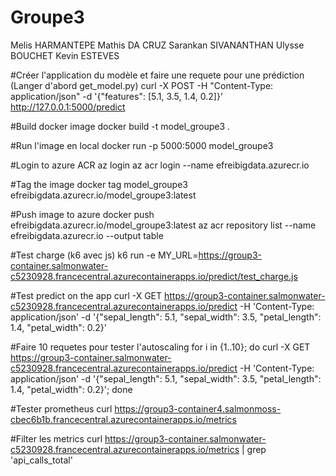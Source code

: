 # Groupe3
Melis HARMANTEPE
Mathis DA CRUZ
Sarankan SIVANANTHAN
Ulysse BOUCHET
Kevin ESTEVES

#Créer l'application du modèle et faire une requete pour une prédiction
(Langer d'abord get_model.py)
curl -X POST -H "Content-Type: application/json" -d '{"features": [5.1, 3.5, 1.4, 0.2]}' http://127.0.0.1:5000/predict

#Build docker image
docker build -t model_groupe3 .

#Run l'image en local
docker run -p 5000:5000 model_groupe3

#Login to azure ACR
az login
az acr login --name efreibigdata.azurecr.io

#Tag the image
docker tag model_groupe3 efreibigdata.azurecr.io/model_groupe3:latest

#Push image to azure
docker push efreibigdata.azurecr.io/model_groupe3:latest
az acr repository list --name efreibigdata.azurecr.io --output table

#Test charge (k6 avec js)
k6 run -e MY_URL=https://group3-container.salmonwater-c5230928.francecentral.azurecontainerapps.io/predict/test_charge.js

#Test predict on the app
curl -X GET https://group3-container.salmonwater-c5230928.francecentral.azurecontainerapps.io/predict -H 'Content-Type: application/json' -d '{"sepal_length": 5.1, "sepal_width": 3.5, "petal_length": 1.4, "petal_width": 0.2}'

#Faire 10 requetes pour tester l'autoscaling
for i in {1..10}; do curl -X GET https://group3-container.salmonwater-c5230928.francecentral.azurecontainerapps.io/predict -H 'Content-Type: application/json' -d '{"sepal_length": 5.1, "sepal_width": 3.5, "petal_length": 1.4, "petal_width": 0.2}'; done

#Tester prometheus
curl https://group3-container4.salmonmoss-cbec6b1b.francecentral.azurecontainerapps.io/metrics

#Filter les metrics
curl https://group3-container.salmonwater-c5230928.francecentral.azurecontainerapps.io/metrics | grep 'api_calls_total'

